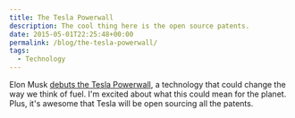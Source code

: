 ```yaml
---
title: The Tesla Powerwall
description: The cool thing here is the open source patents.
date: 2015-05-01T22:25:48+00:00
permalink: /blog/the-tesla-powerwall/
tags:
  - Technology
---
```


Elon Musk [debuts the Tesla Powerwall](https://www.youtube.com/watch?v=yKORsrlN-2k), a technology that could change the way we think of fuel. I'm excited about what this could mean for the planet. Plus, it's awesome that Tesla will be open sourcing all the patents.
